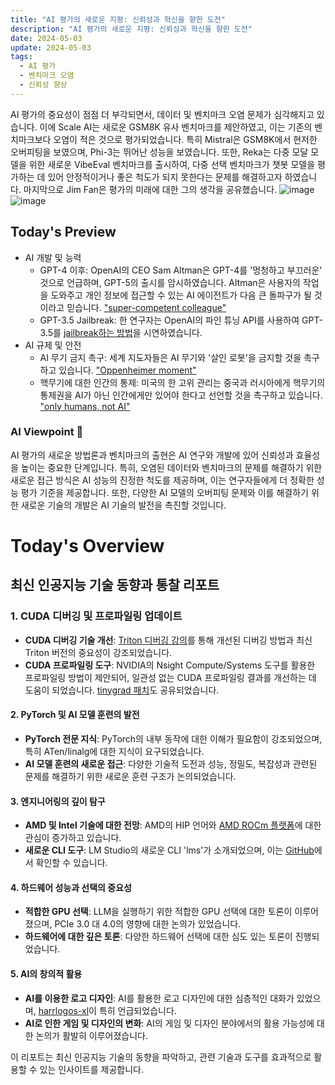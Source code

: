 ```yaml
---
title: "AI 평가의 새로운 지평: 신뢰성과 혁신을 향한 도전"
description: "AI 평가의 새로운 지평: 신뢰성과 혁신을 향한 도전"
date: 2024-05-03
update: 2024-05-03
tags:
  - AI 평가
  - 벤치마크 오염
  - 신뢰성 향상
---
```



AI 평가의 중요성이 점점 더 부각되면서, 데이터 및 벤치마크 오염 문제가 심각해지고 있습니다. 이에 Scale AI는 새로운 GSM8K 유사 벤치마크를 제안하였고, 이는 기존의 벤치마크보다 오염이 적은 것으로 평가되었습니다. 특히 Mistral은 GSM8K에서 현저한 오버피팅을 보였으며, Phi-3는 뛰어난 성능을 보였습니다. 또한, Reka는 다중 모달 모델을 위한 새로운 VibeEval 벤치마크를 출시하여, 다중 선택 벤치마크가 챗봇 모델을 평가하는 데 있어 안정적이거나 좋은 척도가 되지 못한다는 문제를 해결하고자 하였습니다. 마지막으로 Jim Fan은 평가의 미래에 대한 그의 생각을 공유했습니다. ![image](https://assets.buttondown.email/images/4737565c-4a53-46ac-8c90-35d1c53b0523.png?w=960&fit=max) ![image](https://assets.buttondown.email/images/349c2690-700a-4c54-bdd5-ef9a74d0d97a.png?w=960&fit=max)

## Today's Preview
* AI 개발 및 능력
  - GPT-4 이후: OpenAI의 CEO Sam Altman은 GPT-4를 '멍청하고 부끄러운' 것으로 언급하며, GPT-5의 출시를 암시하였습니다. Altman은 사용자의 작업을 도와주고 개인 정보에 접근할 수 있는 AI 에이전트가 다음 큰 돌파구가 될 것이라고 믿습니다. ["super-competent colleague"](https://www.technologyreview.com/2024/05/01/1091979/sam-altman-says-helpful-agents-are-poised-to-become-ais-killer-function/?utm_source=ainews&utm_medium=email&utm_campaign=ainews-evals-the-next-generation)
  - GPT-3.5 Jailbreak: 한 연구자는 OpenAI의 파인 튜닝 API를 사용하여 GPT-3.5를 [jailbreak하는 방법](https://www.reddit.com/r/OpenAI/comments/1chn1pv/its_actually_very_easy_to_jailbreak_chatgpt_using/?utm_source=ainews&utm_medium=email&utm_campaign=ainews-evals-the-next-generation)을 시연하였습니다.
* AI 규제 및 안전
  - AI 무기 금지 촉구: 세계 지도자들은 AI 무기와 '살인 로봇'을 금지할 것을 촉구하고 있습니다. ["Oppenheimer moment"](https://www.theregister.com/2024/04/30/kill_killer_robots_now/?utm_source=ainews&utm_medium=email&utm_campaign=ainews-evals-the-next-generation)
  - 핵무기에 대한 인간의 통제: 미국의 한 고위 관리는 중국과 러시아에게 핵무기의 통제권을 AI가 아닌 인간에게만 있어야 한다고 선언할 것을 촉구하고 있습니다. ["only humans, not AI"](https://www.reuters.com/world/us-official-urges-china-russia-declare-only-humans-not-ai-control-nuclear-2024-05-02/?utm_source=ainews&utm_medium=email&utm_campaign=ainews-evals-the-next-generation)

### AI Viewpoint 🤖
AI 평가의 새로운 방법론과 벤치마크의 출현은 AI 연구와 개발에 있어 신뢰성과 효율성을 높이는 중요한 단계입니다. 특히, 오염된 데이터와 벤치마크의 문제를 해결하기 위한 새로운 접근 방식은 AI 성능의 진정한 척도를 제공하며, 이는 연구자들에게 더 정확한 성능 평가 기준을 제공합니다. 또한, 다양한 AI 모델의 오버피팅 문제와 이를 해결하기 위한 새로운 기술의 개발은 AI 기술의 발전을 촉진할 것입니다.

# Today's Overview
## 최신 인공지능 기술 동향과 통찰 리포트

### **1. CUDA 디버깅 및 프로파일링 업데이트**
  - **CUDA 디버깅 기술 개선**: [Triton 디버깅 강의](https://www.youtube.com/watch?v=DdTsX6DQk24&utm_source=ainews&utm_medium=email&utm_campaign=ainews-evals-the-next-generation)를 통해 개선된 디버깅 방법과 최신 Triton 버전의 중요성이 강조되었습니다.
  - **CUDA 프로파일링 도구**: NVIDIA의 Nsight Compute/Systems 도구를 활용한 프로파일링 방법이 제안되어, 일관성 없는 CUDA 프로파일링 결과를 개선하는 데 도움이 되었습니다. [tinygrad 패치](https://morgangiraud.medium.com/multi-gpu-tinygrad-patch-4904a75f8e16?utm_source=ainews&utm_medium=email&utm_campaign=ainews-evals-the-next-generation)도 공유되었습니다.

#### **2. PyTorch 및 AI 모델 훈련의 발전**
  - **PyTorch 전문 지식**: PyTorch의 내부 동작에 대한 이해가 필요함이 강조되었으며, 특히 ATen/linalg에 대한 지식이 요구되었습니다.
  - **AI 모델 훈련의 새로운 접근**: 다양한 기술적 도전과 성능, 정밀도, 복잡성과 관련된 문제를 해결하기 위한 새로운 훈련 구조가 논의되었습니다.

#### **3. 엔지니어링의 깊이 탐구**
  - **AMD 및 Intel 기술에 대한 전망**: AMD의 HIP 언어와 [AMD ROCm 플랫폼](https://www.youtube.com/playlist?list=PLB1fSi1mbw6IKbZSPz9a2r2DbnHWnLbF-&utm_source=ainews&utm_medium=email&utm_campaign=ainews-evals-the-next-generation)에 대한 관심이 증가하고 있습니다.
  - **새로운 CLI 도구**: LM Studio의 새로운 CLI 'lms'가 소개되었으며, 이는 [GitHub](https://github.com/lmstudio-ai/lms?utm_source=ainews&utm_medium=email&utm_campaign=ainews-evals-the-next-generation)에서 확인할 수 있습니다.

#### **4. 하드웨어 성능과 선택의 중요성**
  - **적합한 GPU 선택**: LLM을 실행하기 위한 적합한 GPU 선택에 대한 토론이 이루어졌으며, PCIe 3.0 대 4.0의 영향에 대한 논의가 있었습니다.
  - **하드웨어에 대한 깊은 토론**: 다양한 하드웨어 선택에 대한 심도 있는 토론이 진행되었습니다.

#### **5. AI의 창의적 활용**
  - **AI를 이용한 로고 디자인**: AI를 활용한 로고 디자인에 대한 심층적인 대화가 있었으며, [harrlogos-xl](https://civitai.com/models/176555/harrlogos-xl-finally-custom-text-generation-in-sd?utm_source=ainews&utm_medium=email&utm_campaign=ainews-evals-the-next-generation)이 특히 언급되었습니다.
  - **AI로 인한 게임 및 디자인의 변화**: AI의 게임 및 디자인 분야에서의 활용 가능성에 대한 논의가 활발히 이루어졌습니다.

이 리포트는 최신 인공지능 기술의 동향을 파악하고, 관련 기술과 도구를 효과적으로 활용할 수 있는 인사이트를 제공합니다.

